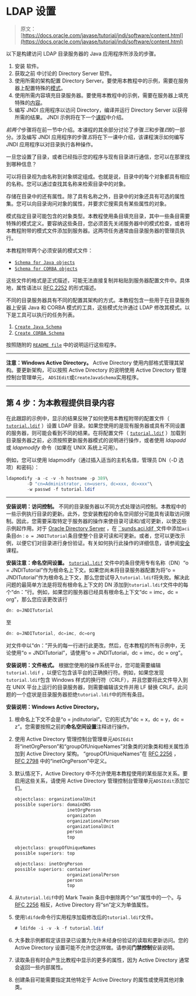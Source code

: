 # LDAP 设置

> 原文： [https://docs.oracle.com/javase/tutorial/jndi/software/content.html](https://docs.oracle.com/javase/tutorial/jndi/software/content.html)

以下是构建访问 LDAP 目录服务器的 Java 应用程序所涉及的步骤。

1.  安装 软件。
2.  获取之前 [](index.html#SERVER) 中讨论的 Directory Server 软件。
3.  使用所需的架构配置 Directory Server。要使用本教程中的示例，需要在服务器上配置特殊的[模式](#SCHEMA)。
4.  使用所需内容填充目录服务器。要使用本教程中的示例，需要在服务器上填充特殊的[内容](#LDIF)。
5.  编写 JNDI 应用程序以访问 Directory，编译并运行 Directory Server 以获得所需的结果。 JNDI 示例将在下一个[课程](../ops/index.html)中介绍。

*前两个*步骤将在前一节中介绍。本课程的其余部分讨论了步骤*三*和步骤*四*的一部分。涉及编写 JNDI 应用程序的步骤*五*将在下一课中介绍，该课程演示如何编写 JNDI 应用程序以对目录执行各种操作。

一旦您设置了目录，或者已经指示您的程序与现有目录进行通信，您可以在那里找到哪种信息？

可以将目录视为由名称到对象绑定组成。也就是说，目录中的每个对象都具有相应的名称。您可以通过查找其名称来检索目录中的对象。

存储在目录中的还有属性。除了具有名称之外，目录中的对象还具有可选的属性集。您可以向目录询问对象的属性，并要求它搜索具有某些属性的对象。

模式指定目录可能包含的对象类型。本教程使用条目填充目录，其中一些条目需要特殊的模式定义。要容纳这些条目，您必须首先关闭服务器中的模式检查，或者将本教程附带的模式文件添加到服务器。这两项任务通常由目录服务器的管理员执行。

本教程附带两个必须安装的模式文件：

*   [`Schema for Java objects`](config/java.schema)
*   [`Schema for CORBA objects`](config/corba.schema)

这些文件的格式是正式描述，可能无法直接复制并粘贴到服务器配置文件中。具体地，属性语法以 [RFC 2252](http://www.ietf.org/rfc/rfc2252.txt) 的形式描述。

不同的目录服务器具有不同的配置其架构的方式。本教程包含一些用于在目录服务器上安装 Java 和 CORBA 模式的工具，这些模式允许通过 LDAP 修改其模式。以下是工具可以执行的任务列表。

1.  [`Create Java Schema`](config/CreateJavaSchema.java)
2.  [`Create CORBA Schema`](config/CreateCorbaSchema.java)

按照随附的 [`README file`](config/README-SCHEMA.TXT) 中的说明运行这些程序。

* * *

**注意：Windows Active Directory。** Active Directory 使用内部格式管理其架构。要更新架构，可以按照 Active Directory 的说明使用 Active Directory 管理控制台管理单元， `ADSIEdit`或`CreateJavaSchema`实用程序。

* * *

## 第 4 步：为本教程提供目录内容

在此跟踪的示例中，显示的结果反映了如何使用本教程附带的配置文件（ [`tutorial.ldif`](config/tutorial.ldif) ）设置 LDAP 目录。如果您使用的是现有服务器或具有不同设置的服务器，则可能会看到不同的结果。在将配置文件（ [`tutorial.ldif`](config/tutorial.ldif) ）加载到目录服务器之前，必须按照更新服务器模式的说明进行操作，或者使用 _ldapadd_ 或 _ldapmodify_ 命令（如果在 UNIX 系统上可用）。

例如，您可以使用 ldapmodify（通过插入适当的主机名值，管理员 DN（-D 选项）和密码）：

```java
ldapmodify -a -c -v -h hostname -p 389\
        -D "cn=Administrator, cn=users, dc=xxx, dc=xxx"\
        -w passwd -f tutorial.ldif

```

* * *

**安装说明：访问控制。** 不同的目录服务器以不同方式处理访问控制。本教程中的一些示例执行目录的更新。此外，您安装教程的命名空间部分可能具有读取访问限制。因此，您需要采取特定于服务器的操作来使目录可读和/或可更新，以使这些示例起作用。对于 [Oracle Directory Server](http://www.oracle.com/technetwork/testcontent/index-085178.html) ，在 [``sunds.aci.ldif` `](config/sunds.aci.ldif)文件中添加`aci`条目`dn：o = JNDITutorial`条目使整个目录可读和可更新。或者，您可以更改示例，以便它们对目录进行身份验证。有关如何执行此操作的详细信息，请参阅[安全](../ldap/security.html)课程。

**安装注意：命名空间设置。** [`tutorial.ldif`](config/tutorial.ldif) 文件中的条目使用专有名称（DN）“o = JNDITutorial”作为根命名上下文。如果您尚未将目录服务器配置为将“o = JNDITutorial”作为根命名上下文，那么您尝试导入`tutorial.ldif`将失败。解决此问题的最简单方法是将现有根命名上下文的 DN 添加到`tutorial.ldif`文件中的每个“dn：”行。例如，如果您的服务器已经具有根命名上下文“dc = imc，dc = org”，那么您应该更改该行

```java
dn: o=JNDITutorial

```

至

```java
dn: o=JNDITutorial, dc=imc, dc=org

```

对文件中以“dn：”开头的每一行进行此更改。然后，在本教程的所有示例中，无论使用“o = JNDITutorial”，请使用“o = JNDITutorial，dc = imc，dc = org”。

**安装说明：文件格式。** 根据您使用的操作系统平台，您可能需要编辑`tutorial.ldif` ，以便它包含该平台的正确换行符。例如，如果您发现`tutorial.ldif`包含 Windows 样式的换行符（CRLF），并且您要将此文件导入到在 UNIX 平台上运行的目录服务器，则需要编辑该文件并用 LF 替换 CRLF。此问题的一个症状是目录服务器拒绝`tutorial.ldif`中的所有条目。

**安装说明：Windows Active Directory。**

1.  根命名上下文不会是“o = jnditutorial”。它的形式为“dc = x，dc = y，dc = z”。您需要按照之前的**命名空间设置**注释进行操作。
2.  使用 Active Directory 管理控制台管理单元`ADSIEdit`将“inetOrgPerson”和“groupOfUniqueNames”对象类的对象类和相关属性添加到 Active Directory 架构。 “groupOfUniqueNames”在 [RFC 2256](http://www.ietf.org/rfc/rfc2256.txt) ， [RFC 2798](http://www.ietf.org/rfc/rfc2798.txt) 中的“inetOrgPerson”中定义。
3.  默认情况下，Active Directory 中不允许使用本教程使用的某些层次关系。要启用这些关系，请使用 Active Directory 管理控制台管理单元`ADSIEdit`添加它们。

    ```java
    objectclass: organizationalUnit
    possible superiors: domainDNS
                        inetOrgPerson
                        organizaton
                        organizationalPerson
                        organizationalUnit
                        person
                        top

    objectclass: groupOfUniqueNames
    possible superiors: top

    objectclass: inetOrgPerson
    possible superiors: container
                        organizationalPerson
                        person
                        top

    ```

4.  从`tutorial.ldif`中的 Mark Twain 条目中删除两个“sn”属性中的一个。与 [RFC 2256](http://www.ietf.org/rfc/rfc2256.txt) 相反，Active Directory 将“sn”定义为单值属性。
5.  使用`ldifde`命令行实用程序加载修改后的`tutorial.ldif`文件。

    ```java
    # ldifde -i -v -k -f tutorial.ldif

    ```

6.  大多数示例都假定该目录已设置为允许未经身份验证的读取和更新访问。您的 Active Directory 设置可能不允许您这样做。请参阅**门禁控制**安装说明。
7.  读取条目有时会产生比教程中显示的更多的属性，因为 Active Directory 通常会返回一些内部属性。
8.  创建条目可能需要指定其他特定于 Active Directory 的属性或使用其他对象类。